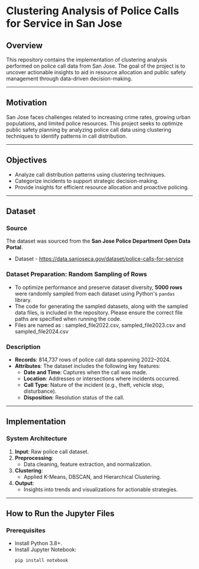 # Clustering Analysis of Police Calls for Service in San Jose

## Overview

This repository contains the implementation of clustering analysis performed on police call data from San Jose. The goal of the project is to uncover actionable insights to aid in resource allocation and public safety management through data-driven decision-making.

---

## Motivation

San Jose faces challenges related to increasing crime rates, growing urban populations, and limited police resources. This project seeks to optimize public safety planning by analyzing police call data using clustering techniques to identify patterns in call distribution.

---

## Objectives

- Analyze call distribution patterns using clustering techniques.
- Categorize incidents to support strategic decision-making.
- Provide insights for efficient resource allocation and proactive policing.

---

## Dataset

### Source
The dataset was sourced from the **San Jose Police Department Open Data Portal**.
- Dataset - https://data.sanjoseca.gov/dataset/police-calls-for-service

### Dataset Preparation: Random Sampling of Rows

- To optimize performance and preserve dataset diversity, **5000 rows** were randomly sampled from each dataset using Python's `pandas` library.
- The code for generating the sampled datasets, along with the sampled data files, is included in the repository. Please ensure the correct file paths are specified when running the code.
- Files are named as : sampled_file2022.csv, sampled_file2023.csv and sampled_file2024.csv








### Description
- **Records**: 814,737 rows of police call data spanning 2022–2024.
- **Attributes**: The dataset includes the following key features:
  - **Date and Time**: Captures when the call was made.
  - **Location**: Addresses or intersections where incidents occurred.
  - **Call Type**: Nature of the incident (e.g., theft, vehicle stop, disturbance).
  - **Disposition**: Resolution status of the call.


---

## Implementation

### System Architecture
1. **Input**: Raw police call dataset.
2. **Preprocessing**:
   - Data cleaning, feature extraction, and normalization.
3. **Clustering**:
   - Applied K-Means, DBSCAN, and Hierarchical Clustering.
4. **Output**:
   - Insights into trends and visualizations for actionable strategies.

---

## How to Run the Jupyter Files

### Prerequisites
- Install Python 3.8+.
- Install Jupyter Notebook:
  ```bash
  pip install notebook
